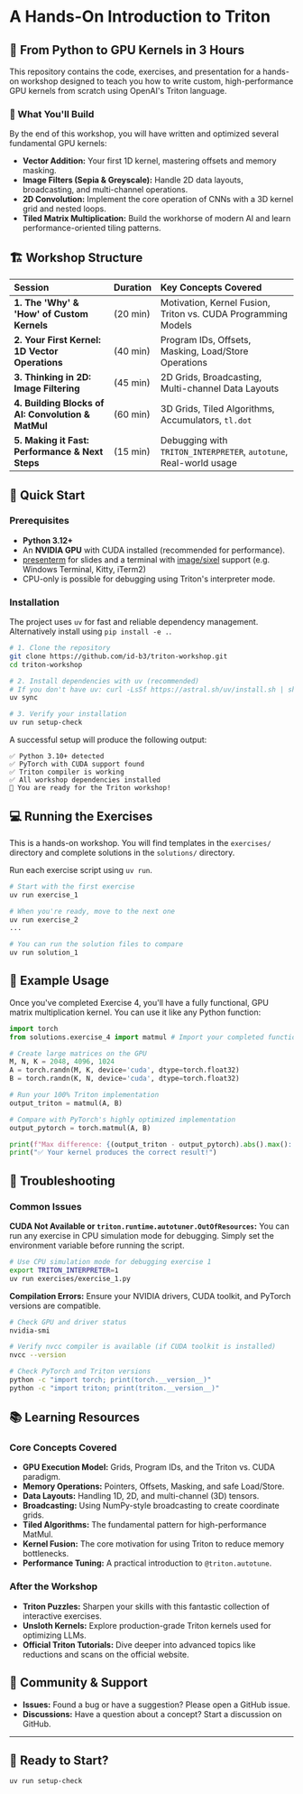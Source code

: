 # A Hands-On Introduction to Triton

## 🚀 From Python to GPU Kernels in 3 Hours

This repository contains the code, exercises, and presentation for a hands-on workshop designed to teach you how to write custom, high-performance GPU kernels from scratch using OpenAI's Triton language.

### 🎯 What You'll Build

By the end of this workshop, you will have written and optimized several fundamental GPU kernels:

-   **Vector Addition:** Your first 1D kernel, mastering offsets and memory masking.
-   **Image Filters (Sepia & Greyscale):** Handle 2D data layouts, broadcasting, and multi-channel operations.
-   **2D Convolution:** Implement the core operation of CNNs with a 3D kernel grid and nested loops.
-   **Tiled Matrix Multiplication:** Build the workhorse of modern AI and learn performance-oriented tiling patterns.

## 🏗️ Workshop Structure

| Session                                                  | Duration  | Key Concepts Covered                                        |
| :------------------------------------------------------- | :-------- | :---------------------------------------------------------- |
| **1. The 'Why' & 'How' of Custom Kernels**               | (20 min)  | Motivation, Kernel Fusion, Triton vs. CUDA Programming Models |
| **2. Your First Kernel: 1D Vector Operations**           | (40 min)  | Program IDs, Offsets, Masking, Load/Store Operations        |
| **3. Thinking in 2D: Image Filtering**                   | (45 min)  | 2D Grids, Broadcasting, Multi-channel Data Layouts          |
| **4. Building Blocks of AI: Convolution & MatMul**       | (60 min)  | 3D Grids, Tiled Algorithms, Accumulators, `tl.dot`          |
| **5. Making it Fast: Performance & Next Steps**          | (15 min)  | Debugging with `TRITON_INTERPRETER`, `autotune`, Real-world usage |

## 🚀 Quick Start

### Prerequisites

-   **Python 3.12+**
-   An **NVIDIA GPU** with CUDA installed (recommended for performance).
-   [presenterm](https://github.com/mfontanini/presenterm) for slides and a terminal with [image/sixel](https://saitoha.github.io/libsixel/) support (e.g. Windows Terminal, Kitty, iTerm2)
-   CPU-only is possible for debugging using Triton's interpreter mode.

### Installation

The project uses `uv` for fast and reliable dependency management.
Alternatively install using `pip install -e .`.

```bash
# 1. Clone the repository
git clone https://github.com/id-b3/triton-workshop.git
cd triton-workshop

# 2. Install dependencies with uv (recommended)
# If you don't have uv: curl -LsSf https://astral.sh/uv/install.sh | sh
uv sync

# 3. Verify your installation
uv run setup-check
```

A successful setup will produce the following output:
```
✅ Python 3.10+ detected
✅ PyTorch with CUDA support found
✅ Triton compiler is working
✅ All workshop dependencies installed
🚀 You are ready for the Triton workshop!
```

## 💻 Running the Exercises

This is a hands-on workshop. You will find templates in the `exercises/` directory and complete solutions in the `solutions/` directory.

Run each exercise script using `uv run`.

```bash
# Start with the first exercise
uv run exercise_1

# When you're ready, move to the next one
uv run exercise_2
...

# You can run the solution files to compare
uv run solution_1
```

## 🧪 Example Usage

Once you've completed Exercise 4, you'll have a fully functional, GPU matrix multiplication kernel. You can use it like any Python function:

```python
import torch
from solutions.exercise_4 import matmul # Import your completed function

# Create large matrices on the GPU
M, N, K = 2048, 4096, 1024
A = torch.randn(M, K, device='cuda', dtype=torch.float32)
B = torch.randn(K, N, device='cuda', dtype=torch.float32)

# Run your 100% Triton implementation
output_triton = matmul(A, B)

# Compare with PyTorch's highly optimized implementation
output_pytorch = torch.matmul(A, B)

print(f"Max difference: {(output_triton - output_pytorch).abs().max():.2e}")
print("✅ Your kernel produces the correct result!")
```

## 🔧 Troubleshooting

### Common Issues

**CUDA Not Available or `triton.runtime.autotuner.OutOfResources`:**
You can run any exercise in CPU simulation mode for debugging. Simply set the environment variable before running the script.

```bash
# Use CPU simulation mode for debugging exercise 1
export TRITON_INTERPRETER=1
uv run exercises/exercise_1.py
```

**Compilation Errors:**
Ensure your NVIDIA drivers, CUDA toolkit, and PyTorch versions are compatible.
```bash
# Check GPU and driver status
nvidia-smi

# Verify nvcc compiler is available (if CUDA toolkit is installed)
nvcc --version

# Check PyTorch and Triton versions
python -c "import torch; print(torch.__version__)"
python -c "import triton; print(triton.__version__)"
```

## 📚 Learning Resources

### Core Concepts Covered

-   **GPU Execution Model:** Grids, Program IDs, and the Triton vs. CUDA paradigm.
-   **Memory Operations:** Pointers, Offsets, Masking, and safe Load/Store.
-   **Data Layouts:** Handling 1D, 2D, and multi-channel (3D) tensors.
-   **Broadcasting:** Using NumPy-style broadcasting to create coordinate grids.
-   **Tiled Algorithms:** The fundamental pattern for high-performance MatMul.
-   **Kernel Fusion:** The core motivation for using Triton to reduce memory bottlenecks.
-   **Performance Tuning:** A practical introduction to `@triton.autotune`.

### After the Workshop

-   **Triton Puzzles:** Sharpen your skills with this fantastic collection of interactive exercises.
-   **Unsloth Kernels:** Explore production-grade Triton kernels used for optimizing LLMs.
-   **Official Triton Tutorials:** Dive deeper into advanced topics like reductions and scans on the official website.

## 🤝 Community & Support

-   **Issues:** Found a bug or have a suggestion? Please open a GitHub issue.
-   **Discussions:** Have a question about a concept? Start a discussion on GitHub.

---

## 🎉 Ready to Start?

```bash
uv run setup-check
```
